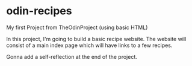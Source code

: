 # odin-recipes
My first Project from TheOdinProject (using basic HTML)

In this project, I'm going to build a basic recipe website.
The website will consist of a main index page which will have links to a few recipes.

Gonna add a self-reflection at the end of the project.